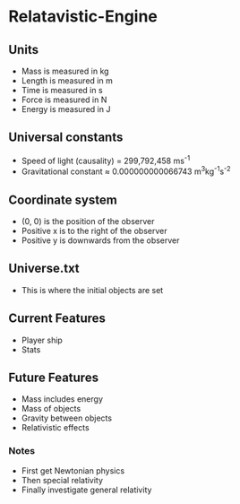 # Relatavistic-Engine

## Units
- Mass is measured in kg
- Length is measured in m
- Time is measured in s
- Force is measured in N
- Energy is measured in J

## Universal constants
- Speed of light (causality) = 299,792,458 ms<sup>-1</sup>
- Gravitational constant ≈ 0.000000000066743 m<sup>3</sup>kg<sup>-1</sup>s<sup>-2</sup>

## Coordinate system
- (0, 0) is the position of the observer
- Positive x is to the right of the observer
- Positive y is downwards from the observer

## Universe.txt
- This is where the initial objects are set

## Current Features
- Player ship
- Stats

## Future Features
- Mass includes energy
- Mass of objects
- Gravity between objects
- Relativistic effects

### Notes
- First get Newtonian physics
- Then special relativity
- Finally investigate general relativity
